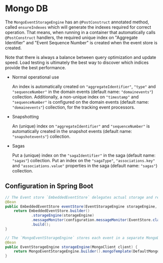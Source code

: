 # Mongo DB

The `MongoEventStorageEngine` has an `@PostConstruct` annotated method,
 called `ensureIndexes` which will generate the indexes required for correct operation. 
That means, when running in a container that automatically calls `@PostConstruct` handlers,
 the required unique index on "Aggregate Identifier" and "Event Sequence Number" is created when the event store is created.

Note that there is always a balance between query optimization and update speed. 
Load testing is ultimately the best way to discover which indices provide the best performance.

* Normal operational use

  An index is automatically created on `"aggregateIdentifier"`, `"type"` and `"sequenceNumber"` in the domain events 
   \(default name: `"domainevents"`\) collection.
  Additionally, a non-unique index on `"timestamp"` and `"sequenceNumber"` is configured on the domain events 
   \(default name: `"domainevents"`\) collection, for the tracking event processors.
* Snapshotting

  An \(unique\) index on `"aggregateIdentifier"` and `"sequenceNumber"` is automatically created in the snapshot events 
   \(default name: `"snapshotevents"`\) collection.
* Sagas

  Put a \(unique\) index on the `"sagaIdentifier"` in the saga \(default name: `"sagas"`\) collection.
  Put an index on the `"sagaType"`, `"associations.key"` and `"associations.value"` properties in the saga 
   \(default name: `"sagas"`\) collection.

## Configuration in Spring Boot

```java
// The Event store `EmbeddedEventStore` delegates actual storage and retrieval of events to an `EventStorageEngine`.
@Bean
public EmbeddedEventStore eventStore(EventStorageEngine storageEngine, AxonConfiguration configuration) {
    return EmbeddedEventStore.builder()
            .storageEngine(storageEngine)
            .messageMonitor(configuration.messageMonitor(EventStore.class, "eventStore"))
            .build();
}

// The `MongoEventStorageEngine` stores each event in a separate MongoDB document
@Bean
public EventStorageEngine storageEngine(MongoClient client) {
    return MongoEventStorageEngine.builder().mongoTemplate(DefaultMongoTemplate.builder().mongoDatabase(client).build()).build();
}
```
